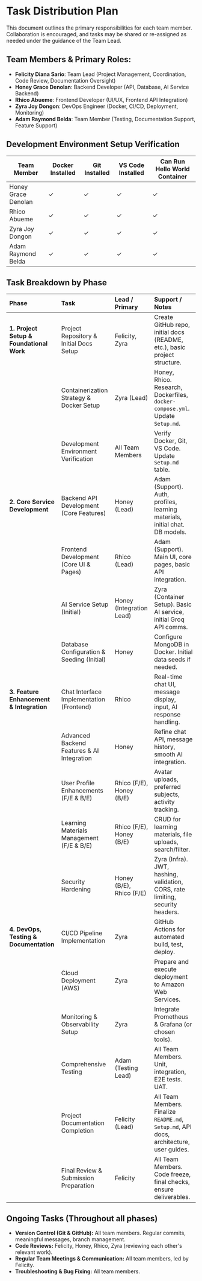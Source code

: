 # Task Distribution Plan

This document outlines the primary responsibilities for each team member. Collaboration is encouraged, and tasks may be shared or re-assigned as needed under the guidance of the Team Lead.

## Team Members & Primary Roles:
- **Felicity Diana Sario**: Team Lead (Project Management, Coordination, Code Review, Documentation Oversight)
- **Honey Grace Denolan**: Backend Developer (API, Database, AI Service Backend)
- **Rhico Abueme**: Frontend Developer (UI/UX, Frontend API Integration)
- **Zyra Joy Dongon**: DevOps Engineer (Docker, CI/CD, Deployment, Monitoring)
- **Adam Raymond Belda**: Team Member (Testing, Documentation Support, Feature Support)

## Development Environment Setup Verification

| Team Member | Docker Installed | Git Installed | VS Code Installed | Can Run Hello World Container |
|-------------|-----------------|---------------|-------------------|------------------------------|
| Honey Grace Denolan | ✓ | ✓ | ✓ | ✓ |
| Rhico Abueme | ✓ | ✓ | ✓ | ✓ |
| Zyra Joy Dongon | ✓ | ✓ | ✓ | ✓ |
| Adam Raymond Belda | ✓ | ✓ | ✓ | ✓ |

## Task Breakdown by Phase

| Phase                                   | Task                                                 | Lead / Primary          | Support / Notes                                                                                                |
| :-------------------------------------- | :--------------------------------------------------- | :---------------------- | :------------------------------------------------------------------------------------------------------------- |
| **1. Project Setup & Foundational Work** | Project Repository & Initial Docs Setup             | Felicity, Zyra          | Create GitHub repo, initial docs (README, etc.), basic project structure.                                      |
|                                         | Containerization Strategy & Docker Setup             | Zyra (Lead)             | Honey, Rhico. Research, Dockerfiles, `docker-compose.yml`. Update `Setup.md`.                                  |
|                                         | Development Environment Verification                 | All Team Members        | Verify Docker, Git, VS Code. Update `Setup.md` table.                                                          |
| **2. Core Service Development**         | Backend API Development (Core Features)              | Honey (Lead)            | Adam (Support). Auth, profiles, learning materials, initial chat. DB models.                                   |
|                                         | Frontend Development (Core UI & Pages)               | Rhico (Lead)            | Adam (Support). Main UI, core pages, basic API integration.                                                    |
|                                         | AI Service Setup (Initial)                           | Honey (Integration Lead) | Zyra (Container Setup). Basic AI service, initial Groq API comms.                                                |
|                                         | Database Configuration & Seeding (Initial)           | Honey                   | Configure MongoDB in Docker. Initial data seeds if needed.                                                       |
| **3. Feature Enhancement & Integration** | Chat Interface Implementation (Frontend)             | Rhico                   | Real-time chat UI, message display, input, AI response handling.                                                 |
|                                         | Advanced Backend Features & AI Integration           | Honey                   | Refine chat API, message history, smooth AI integration.                                                         |
|                                         | User Profile Enhancements (F/E & B/E)                | Rhico (F/E), Honey (B/E) | Avatar uploads, preferred subjects, activity tracking.                                                           |
|                                         | Learning Materials Management (F/E & B/E)            | Rhico (F/E), Honey (B/E) | CRUD for learning materials, file uploads, search/filter.                                                        |
|                                         | Security Hardening                                   | Honey (B/E), Rhico (F/E) | Zyra (Infra). JWT, hashing, validation, CORS, rate limiting, security headers.                                   |
| **4. DevOps, Testing & Documentation**  | CI/CD Pipeline Implementation                        | Zyra                    | GitHub Actions for automated build, test, deploy.                                                              |
|                                         | Cloud Deployment (AWS)                               | Zyra                    | Prepare and execute deployment to Amazon Web Services.                                                        |
|                                         | Monitoring & Observability Setup                     | Zyra                    | Integrate Prometheus & Grafana (or chosen tools).                                                              |
|                                         | Comprehensive Testing                                | Adam (Testing Lead)     | All Team Members. Unit, integration, E2E tests. UAT.                                                           |
|                                         | Project Documentation Completion                     | Felicity (Lead)         | All Team Members. Finalize `README.md`, `Setup.md`, API docs, architecture, user guides.                        |
|                                         | Final Review & Submission Preparation                | Felicity                | All Team Members. Code freeze, final checks, ensure deliverables.                                                |

## Ongoing Tasks (Throughout all phases)
-   **Version Control (Git & GitHub):** All team members. Regular commits, meaningful messages, branch management.
-   **Code Reviews:** Felicity, Honey, Rhico, Zyra (reviewing each other's relevant work).
-   **Regular Team Meetings & Communication:** All team members, led by Felicity.
-   **Troubleshooting & Bug Fixing:** All team members.
